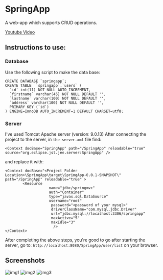 # SpringApp
A web-app which supports CRUD operations.

[Youtube Video](https://youtu.be/89bYHjauJs8)

## Instructions to use:
### Database
Use the following script to make the data base:
```
CREATE DATABASE `springapp`;
CREATE TABLE  `springapp`.`users` (
  `id` int(11) NOT NULL AUTO_INCREMENT,
  `firstname` varchar(45) NOT NULL DEFAULT '',
  `lastname` varchar(100) NOT NULL DEFAULT '',
  `address` varchar(100) NOT NULL DEFAULT '',
  PRIMARY KEY (`id`)
) ENGINE=InnoDB AUTO_INCREMENT=1 DEFAULT CHARSET=utf8;
```

### Server
I've used Tomcat Apache server (version: 9.0.13)
After connecting the project to the server, in `the server.xml` file find:
```
<Context docBase="SpringApp" path="/SpringApp" reloadable="true" source="org.eclipse.jst.jee.server:SpringApp" />
```

and replace it with:

```
<Context docBase="<Project Folder Location>\SpringApp\target\SpringApp-0.0.1-SNAPSHOT\" path="/SpringApp" reloadable="true" >
        <Resource 
                    name="jdbc/springmvc" 
                    auth="Container" 
                    type="javax.sql.DataSource"
                    username="root" 
                     password="<password of your mysql>" 
                     driverClassName="com.mysql.jdbc.Driver"
                     url="jdbc:mysql://localhost:3306/springapp"
                     maxActive="5" 
                     maxIdle="3" 
                      />
</Context>

```
After completing the above steps, you're good to go after starting the server, go to: `http://localhost:8080/SpringApp/user/list` on your browser.

## Screenshots
![img1](https://i.imgur.com/tqwBr3l.png)
![img2](https://i.imgur.com/mAxOaJc.png)
![img3](https://i.imgur.com/dLnXyZE.png)
